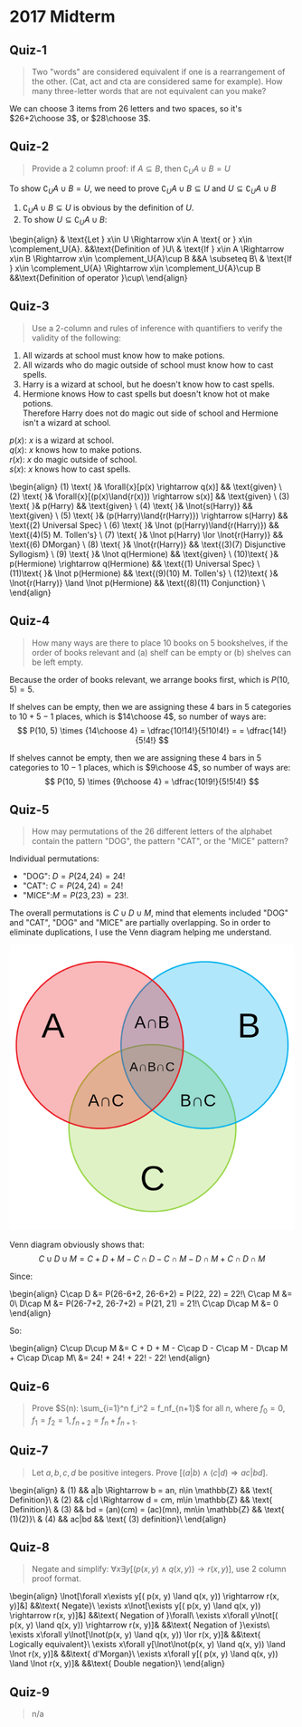 # 2017 Midterm

## Quiz-1

> Two "words" are considered equivalent if one is a rearrangement of the other. (Cat, act and cta 
    are considered same for example). How many three-letter words that are not equivalent can you 
    make?

We can choose 3 items from 26 letters and two spaces, so it's $26+2\choose 3$, or $28\choose 3$.

## Quiz-2

> Provide a 2 column proof: if $A \subseteq B$, then $\complement_U{A} \cup B = U$

To show $\complement_U{A} \cup B = U$, we need to prove $\complement_U{A} \cup B \subseteq U$ and $U \subseteq \complement_U{A}\cup B$

1. $\complement_U{A} \cup B \subseteq U$ is obvious by the definition of $U$.
1. To show $U \subseteq \complement_U{A}\cup B$:

\begin{align}
& \text{Let } x\in U \Rightarrow x\in A \text{ or } x\in \complement_U{A}.      &&\text{Definition of }U\\
& \text{If } x\in A  \Rightarrow x\in B \Rightarrow x\in \complement_U{A}\cup B &&A \subseteq B\\
& \text{If } x\in \complement_U{A} \Rightarrow x\in \complement_U{A}\cup B      &&\text{Definition of operator }\cup\\
\end{align}


## Quiz-3

> Use a 2-column and rules of inference with quantifiers to verify the validity of the following:<br>
1. All wizards at school must know how to make potions.<br>
2. All wizards who do magic outside of school must know how to cast spells.<br>
3. Harry is a wizard at school, but he doesn't know how to cast spells.<br>
4. Hermione knows How to cast spells but doesn't know hot ot make potions.<br>
Therefore Harry does not do magic out side of school and Hermione isn't a wizard at school.

$p(x)$: $x$ is a wizard at school.          <br>
$q(x)$: $x$ knows how to make potions.      <br>
$r(x)$: $x$ do magic outside of school.     <br>
$s(x)$: $x$ knows how to cast spells.       <br>

\begin{align}
(1) \text{ }& \forall{x}[p(x) \rightarrow q(x)]                 && \text{given}    \\
(2) \text{ }& \forall{x}[(p(x)\land{r(x)}) \rightarrow s(x)]    && \text{given}    \\
(3) \text{ }& p(Harry)                                          && \text{given}    \\
(4) \text{ }& \lnot{s(Harry)}                                   && \text{given}    \\
(5) \text{ }& (p(Harry)\land{r(Harry)}) \rightarrow s(Harry)    && \text{(2) Universal Spec}    \\
(6) \text{ }& \lnot (p(Harry)\land{r(Harry)})                   && \text{(4)(5) M. Tollen's}    \\
(7) \text{ }& \lnot p(Harry) \lor \lnot{r(Harry)}               && \text{(6) DMorgan}    \\
(8) \text{ }& \lnot{r(Harry)}                                   && \text{(3)(7) Disjunctive Syllogism}    \\
(9) \text{ }& \lnot q(Hermione)                                 && \text{given}    \\
(10)\text{ }& p(Hermione) \rightarrow q(Hermione)               && \text{(1) Universal Spec}    \\
(11)\text{ }& \lnot p(Hermione)                                 && \text{(9)(10) M. Tollen's}    \\
(12)\text{ }& \lnot{r(Harry)} \land \lnot p(Hermione)           && \text{(8)(11) Conjunction}    \\
\end{align}


## Quiz-4

> How many ways are there to place 10 books on 5 bookshelves, if the order of books relevant and 
    (a) shelf can be empty or (b) shelves can be left empty.

Because the order of books relevant, we arrange books first, which is $P(10, 5) = 5$.

If shelves can be empty, then we are assigning these $4$ bars in $5$ categories to 
$10+5-1$ places, which is $14\choose 4$, so number of ways are: 
$$
P(10, 5) \times {14\choose 4} = \dfrac{10!14!}{5!10!4!} = = \dfrac{14!}{5!4!}
$$

If shelves cannot be empty, then we are assigning these $4$ bars in $5$ categories to 
$10-1$ places, which is $9\choose 4$, so number of ways are: 
$$
P(10, 5) \times {9\choose 4} = \dfrac{10!9!}{5!5!4!}
$$

## Quiz-5

> How may permutations of the 26 different letters of the alphabet contain the pattern "DOG", 
    the pattern "CAT", or the "MICE" pattern?

Individual permutations:

- "DOG": $D = P(24, 24) = 24!$
- "CAT": $C = P(24, 24) = 24!$
- "MICE":$M = P(23, 23) = 23!$. 

The overall permutations is $C\cup D\cup M$, mind that elements included "DOG" and "CAT", "DOG" and "MICE" 
are partially overlapping. So in order to eliminate duplications, I use the Venn diagram helping me 
understand.
    
![Credit to MyDraw](AandBandC.png)

Venn diagram obviously shows that: 
$$
C\cup D\cup M = C + D + M - C\cap D - C\cap M - D\cap M + C\cap D\cap M
$$

Since:

\begin{align}
    C\cap D         &= P(26-6+2, 26-6+2) = P(22, 22) = 22!\\
    C\cap M         &= 0\\
    D\cap M         &= P(26-7+2, 26-7+2) = P(21, 21) = 21!\\
    C\cap D\cap M   &= 0
\end{align}

So:

\begin{align}
    C\cup D\cup M &= C + D + M - C\cap D - C\cap M - D\cap M + C\cap D\cap M\\
                  &= 24! + 24! + 22! - 22!
\end{align}
    
## Quiz-6

> Prove $S(n): \sum_{i=1}^n f_i^2 = f_nf_{n+1}$ for all $n$, where 
    $f_0 = 0, f_1 = f_2 = 1, f_{n+2} = f_n + f_{n+1}$.


## Quiz-7

> Let $a, b, c, d$ be positive integers. Prove $[(a|b)\land(c|d)\Rightarrow ac|bd]$.

\begin{align}
& (1) && a|b \Rightarrow b = an, n\in \mathbb{Z}    && \text{ Definition}\\
& (2) && c|d \Rightarrow d = cm, m\in \mathbb{Z}    && \text{ Definition}\\
& (3) && bd = (an)(cm) = (ac)(mn), mn\in \mathbb{Z} && \text{ (1)(2)}\\
& (4) && ac|bd                                      && \text{ (3) definition}\\
\end{align}

## Quiz-8

> Negate and simplify: $\forall x\exists y[(p(x, y)\land q(x, y))\rightarrow r(x, y)]$, 
    use 2 column proof format.

\begin{align}
\lnot[\forall x\exists y[(    p(x, y) \land q(x, y)) \rightarrow r(x, y)]&]  &&\text{ Negate}\\
\exists x\lnot[\exists y[(    p(x, y) \land q(x, y)) \rightarrow r(x, y)]&]  &&\text{ Negation of }\forall\\
\exists x\forall y\lnot[(     p(x, y) \land q(x, y)) \rightarrow r(x, y)]&   &&\text{ Negation of }\exists\\
\exists x\forall y\lnot[\lnot(p(x, y) \land q(x, y)) \lor        r(x, y)]&   &&\text{ Logically equivalent}\\
\exists x\forall y[\lnot\lnot(p(x, y) \land q(x, y)) \land \lnot r(x, y)]&   &&\text{ d'Morgan}\\
\exists x\forall y[(          p(x, y) \land q(x, y)) \land \lnot r(x, y)]&   &&\text{ Double negation}\\
\end{align}

## Quiz-9

> n/a